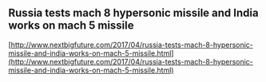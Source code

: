 ## Russia tests mach 8 hypersonic missile and India works on mach 5 missile
  
  [http://www.nextbigfuture.com/2017/04/russia-tests-mach-8-hypersonic-missile-and-india-works-on-mach-5-missile.html](http://www.nextbigfuture.com/2017/04/russia-tests-mach-8-hypersonic-missile-and-india-works-on-mach-5-missile.html)